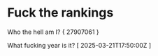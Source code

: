 # Fuck the rankings

Who the hell am I?
{ 27907061 }

What fucking year is it?
[ 2025-03-21T17:50:00Z ]
